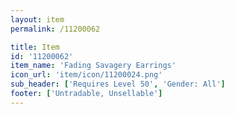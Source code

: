 ```yaml
---
layout: item
permalink: /11200062

title: Item
id: '11200062'
item_name: 'Fading Savagery Earrings'
icon_url: 'item/icon/11200024.png'
sub_header: ['Requires Level 50', 'Gender: All']
footer: ['Untradable, Unsellable']
---
```

